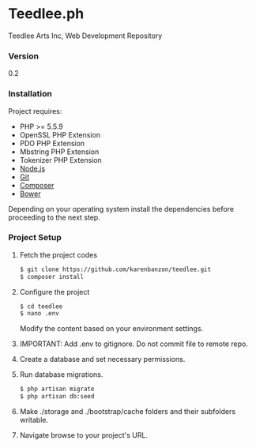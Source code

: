 # Teedlee.ph

Teedlee Arts Inc, Web Development Repository
    
### Version
0.2

### Installation

Project requires:
- PHP >= 5.5.9
- OpenSSL PHP Extension
- PDO PHP Extension
- Mbstring PHP Extension
- Tokenizer PHP Extension
- [Node.js](https://nodejs.org/)
- [Git](https://git-scm.com/)
- [Composer](https://getcomposer.org/)
- [Bower](https://bower.io/)


Depending on your operating system install the dependencies before proceeding to the next step.

### Project Setup 

1. Fetch the project codes
   ```sh
   $ git clone https://github.com/karenbanzon/teedlee.git
   $ composer install
   ```
2. Configure the project

   ```sh
   $ cd teedlee
   $ nano .env
   ```
   
   Modify the content based on your environment settings.
   
4. IMPORTANT: Add .env to gitignore. Do not commit file to remote repo.

5. Create a database and set necessary permissions.

6. Run database migrations.

   ```sh
   $ php artisan migrate
   $ php artisan db:seed
   ```
   
 7. Make ./storage and ./bootstrap/cache folders and their subfolders writable.
 
 8. Navigate browse to your project's URL.